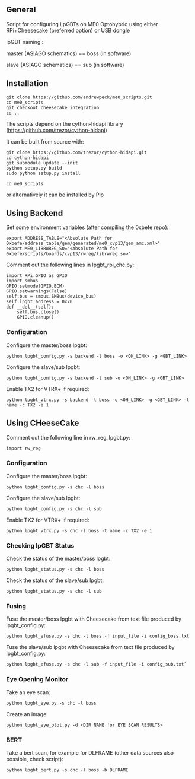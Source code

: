 ## General

Script for configuring LpGBTs on ME0 Optohybrid using either RPi+Cheesecake (preferred option) or USB dongle

lpGBT naming :

master (ASIAGO schematics) == boss (in software)

slave (ASIAGO schematics) == sub (in software)

## Installation

```
git clone https://github.com/andrewpeck/me0_scripts.git
cd me0_scripts
git checkout cheesecake_integration
cd ..
```

The scripts depend on the cython-hidapi library (https://github.com/trezor/cython-hidapi)

It can be built from source with:

```
git clone https://github.com/trezor/cython-hidapi.git
cd cython-hidapi
git submodule update --init
python setup.py build
sudo python setup.py install
```

```
cd me0_scripts
```

or alternatively it can be installed by Pip

## Using Backend

Set some environment variables (after compiling the 0xbefe repo):

```
export ADDRESS_TABLE="<Absolute Path for 0xbefe/address_table/gem/generated/me0_cvp13/gem_amc.xml>"
export ME0_LIBRWREG_SO="<Absolute Path for 0xbefe/scripts/boards/cvp13/rwreg/librwreg.so>"
```

Comment out the following lines in lpgbt_rpi_chc.py:
```
import RPi.GPIO as GPIO
import smbus
GPIO.setmode(GPIO.BCM)
GPIO.setwarnings(False)
self.bus = smbus.SMBus(device_bus)
self.lpgbt_address = 0x70
def __del__(self):
    self.bus.close()
    GPIO.cleanup()
```

### Configuration

Configure the master/boss lpgbt:

```
python lpgbt_config.py -s backend -l boss -o <OH_LINK> -g <GBT_LINK>
```

Configure the slave/sub lpgbt:

```
python lpgbt_config.py -s backend -l sub -o <OH_LINK> -g <GBT_LINK>
```

Enable TX2 for VTRX+ if required:

```
python lpgbt_vtrx.py -s backend -l boss -o <OH_LINK> -g <GBT_LINK> -t name -c TX2 -e 1
```

## Using CHeeseCake

Comment out the following line in rw_reg_lpgbt.py:
```
import rw_reg
```

### Configuration

Configure the master/boss lpgbt:

```
python lpgbt_config.py -s chc -l boss
```

Configure the slave/sub lpgbt:

```
python lpgbt_config.py -s chc -l sub
```

Enable TX2 for VTRX+ if required:

```
python lpgbt_vtrx.py -s chc -l boss -t name -c TX2 -e 1
```

### Checking lpGBT Status

Check the status of the master/boss lpgbt:

```
python lpgbt_status.py -s chc -l boss
```

Check the status of the slave/sub lpgbt:

```
python lpgbt_status.py -s chc -l sub
```

### Fusing

Fuse the master/boss lpgbt with Cheesecake from text file produced by lpgbt_config.py:

```
python lpgbt_efuse.py -s chc -l boss -f input_file -i config_boss.txt
```

Fuse the slave/sub lpgbt with Cheesecake from text file produced by lpgbt_config.py:

```
python lpgbt_efuse.py -s chc -l sub -f input_file -i config_sub.txt`
```

### Eye Opening Monitor

Take an eye scan:

```
python lpgbt_eye.py -s chc -l boss
```

Create an image:

```
python lpgbt_eye_plot.py -d <DIR NAME for EYE SCAN RESULTS>
```

### BERT

Take a bert scan, for example for DLFRAME (other data sources also possible, check script):

```
python lpgbt_bert.py -s chc -l boss -b DLFRAME
```




